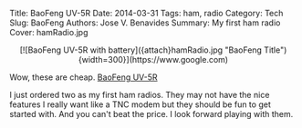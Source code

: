 Title: BaoFeng UV-5R
Date: 2014-03-31 
Tags: ham, radio
Category: Tech
Slug: BaoFeng
Authors: Jose V. Benavides
Summary: My first ham radio 
Cover: hamRadio.jpg 

<center>
[![BaoFeng UV-5R with battery]({attach}hamRadio.jpg "BaoFeng Title"){width=300}](https://www.google.com)
</center>

Wow, these are cheap. [BaoFeng UV-5R](http://www.amazon.com/gp/product/B00JB2FOQS)

I just ordered two as my first ham radios. They may not have the nice features I really want like a TNC modem but they should be fun to get started with. And you can't beat the price. I look forward playing with them.

